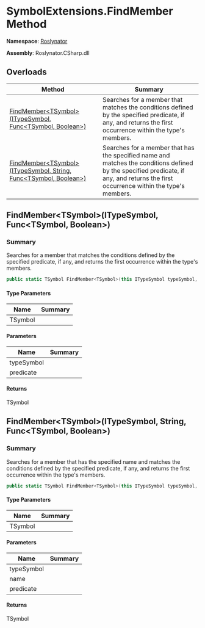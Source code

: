 # SymbolExtensions\.FindMember Method

**Namespace**: [Roslynator](../../README.md)

**Assembly**: Roslynator\.CSharp\.dll

## Overloads

| Method | Summary |
| ------ | ------- |
| [FindMember\<TSymbol>(ITypeSymbol, Func\<TSymbol, Boolean>)](#Roslynator_SymbolExtensions_FindMember__1_Microsoft_CodeAnalysis_ITypeSymbol_System_Func___0_System_Boolean__) | Searches for a member that matches the conditions defined by the specified predicate, if any, and returns the first occurrence within the type's members\. |
| [FindMember\<TSymbol>(ITypeSymbol, String, Func\<TSymbol, Boolean>)](#Roslynator_SymbolExtensions_FindMember__1_Microsoft_CodeAnalysis_ITypeSymbol_System_String_System_Func___0_System_Boolean__) | Searches for a member that has the specified name and matches the conditions defined by the specified predicate, if any, and returns the first occurrence within the type's members\. |

## FindMember\<TSymbol>\(ITypeSymbol, Func\<TSymbol, Boolean>\)<a name="Roslynator_SymbolExtensions_FindMember__1_Microsoft_CodeAnalysis_ITypeSymbol_System_Func___0_System_Boolean__"></a>

### Summary

Searches for a member that matches the conditions defined by the specified predicate, if any, and returns the first occurrence within the type's members\.

```csharp
public static TSymbol FindMember<TSymbol>(this ITypeSymbol typeSymbol, Func<TSymbol, bool> predicate = null) where TSymbol : Microsoft.CodeAnalysis.ISymbol
```

#### Type Parameters

| Name | Summary |
| ---- | ------- |
| TSymbol | |

#### Parameters

| Name | Summary |
| ---- | ------- |
| typeSymbol | |
| predicate | |

#### Returns

TSymbol

## FindMember\<TSymbol>\(ITypeSymbol, String, Func\<TSymbol, Boolean>\)<a name="Roslynator_SymbolExtensions_FindMember__1_Microsoft_CodeAnalysis_ITypeSymbol_System_Func___0_System_Boolean__"></a>

### Summary

Searches for a member that has the specified name and matches the conditions defined by the specified predicate, if any, and returns the first occurrence within the type's members\.

```csharp
public static TSymbol FindMember<TSymbol>(this ITypeSymbol typeSymbol, string name, Func<TSymbol, bool> predicate = null) where TSymbol : Microsoft.CodeAnalysis.ISymbol
```

#### Type Parameters

| Name | Summary |
| ---- | ------- |
| TSymbol | |

#### Parameters

| Name | Summary |
| ---- | ------- |
| typeSymbol | |
| name | |
| predicate | |

#### Returns

TSymbol

